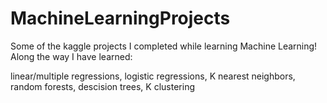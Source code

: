 # MachineLearningProjects
Some of the kaggle projects I completed while learning Machine Learning! Along the way I have learned:

linear/multiple regressions,
logistic regressions,
K nearest neighbors,
random forests,
descision trees,
K clustering 
